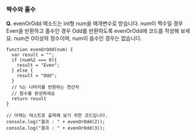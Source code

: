 ### 짝수와 홀수

**Q.** evenOrOdd 메소드는 int형 num을 매개변수로 받습니다.
num이 짝수일 경우 Even을 반환하고 홀수인 경우 Odd를 반환하도록 evenOrOdd에 코드를 작성해 보세요.
num은 0이상의 정수이며, num이 음수인 경우는 없습니다.

~~~~
function evenOrOdd(num) {
  var result = "";
  if (num%2 === 0){  
  	result = "Even";
  } else {
    result = "Odd";
  }
  // %는 나머지를 반환하는 연산자
  // 함수를 완성하세요
  return result
}

// 아래는 테스트로 출력해 보기 위한 코드입니다.
console.log("결과 : " + evenOrOdd(2));
console.log("결과 : " + evenOrOdd(3));
~~~~